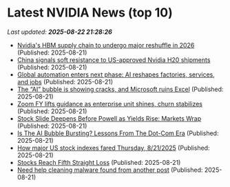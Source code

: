 # Latest NVIDIA News (top 10)
_Last updated: **2025-08-22 21:28:26**_

- [Nvidia's HBM supply chain to undergo major reshuffle in 2026](https://www.digitimes.com/news/a20250820PD240/hbm-nvidia-2026-samsung-sk-hynix.html) (Published: 2025-08-21)
- [China signals soft resistance to US-approved Nvidia H20 shipments](https://www.digitimes.com/news/a20250819PD210/nvidia-chips-president-donald-trump-ceo.html) (Published: 2025-08-21)
- [Global automation enters next phase: AI reshapes factories, services, and jobs](https://www.digitimes.com/news/a20250819PD237/nvidia-automation-microsoft-ceo-expo.html) (Published: 2025-08-21)
- [The “AI” bubble is showing cracks, and Microsoft ruins Excel](https://www.osnews.com/story/143148/the-ai-bubble-is-showing-cracks-and-microsoft-ruins-excel/) (Published: 2025-08-21)
- [Zoom FY lifts guidance as enterprise unit shines, churn stabilizes](https://finance.yahoo.com/news/zoom-fy-lifts-guidance-enterprise-210933057.html) (Published: 2025-08-21)
- [Stock Slide Deepens Before Powell as Yields Rise: Markets Wrap](https://financialpost.com/pmn/business-pmn/stock-slide-deepens-before-powell-as-yields-rise-markets-wrap) (Published: 2025-08-21)
- [Is The AI Bubble Bursting? Lessons From The Dot-Com Era](https://www.forbes.com/sites/paulocarvao/2025/08/21/is-the-ai-bubble-bursting-lessons-from-the-dot-com-era/) (Published: 2025-08-21)
- [How major US stock indexes fared Thursday, 8/21/2025](https://abcnews.go.com/Business/wireStory/major-us-stock-indexes-fared-thursday-8212025-124860873) (Published: 2025-08-21)
- [Stocks Reach Fifth Straight Loss](https://www.newser.com/story/373931/stocks-reach-fifth-straight-loss.html) (Published: 2025-08-21)
- [Need help cleaning malware found from another post](https://www.bleepingcomputer.com/forums/t/810247/need-help-cleaning-malware-found-from-another-post/) (Published: 2025-08-21)
